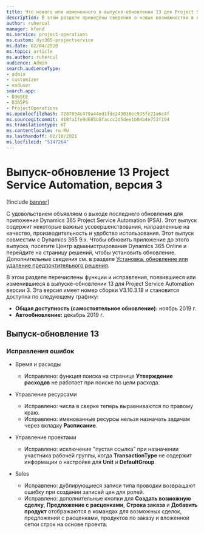 ```yaml
---
title: Что нового или измененного в выпуске-обновлении 13 для Project Service Automation версии 3
description: В этом разделе приведены сведения о новых возможностях в выпуске-обновлении 13 для Project Service Automation версии 3.
author: ruhercul
manager: kfend
ms.service: project-operations
ms.custom: dyn365-projectservice
ms.date: 02/04/2020
ms.topic: article
ms.author: ruhercul
audience: Admin
search.audienceType:
- admin
- customizer
- enduser
search.app:
- D365CE
- D365PS
- ProjectOperations
ms.openlocfilehash: 7287054c470a44ed1fdc243018ec935fe21a6c4f
ms.sourcegitcommit: 418fa1fe9d605b8faccc2d5dee1b04b4e753f194
ms.translationtype: HT
ms.contentlocale: ru-RU
ms.lasthandoff: 02/10/2021
ms.locfileid: "5147264"
---
```

# <a name="project-service-automation-update-release-13-v3"></a>Выпуск-обновление 13 Project Service Automation, версия 3

[!include [banner](../includes/psa-now-project-operations.md)]

С удовольствием объявляем о выходе последнего обновления для приложения Dynamics 365 Project Service Automation (PSA). Этот выпуск содержит некоторые важные усовершенствования, направленные на качество, производительность и удобство использования. Этот выпуск совместим с Dynamics 365 9.x. Чтобы обновить приложение до этого выпуска, посетите Центр администрирования Dynamics 365 Online и перейдите на страницу решений, чтобы установить обновление. Дополнительные сведения см. в разделе [Установка, обновление или удаление предпочтительного решения](https://docs.microsoft.com/power-platform/admin/install-remove-preferred-solution).

В этом разделе перечислены функции и исправления, появившиеся или изменившиеся в выпуске-обновлении 13 для Project Service Automation версии 3. Эта версия имеет номер сборки V3.10.3.18 и становится доступна по следующему графику:

- **Общая доступность (самостоятельное обновление):** ноябрь 2019 г.
- **Автообновление:** декабрь 2019 г.


## <a name="update-release-13"></a>Выпуск-обновление 13 

### <a name="bug-fixes"></a>Исправления ошибок

- Время и расходы

     - Исправлено: функция поиска на странице **Утверждение расходов** не работает при поиске по цели расхода.

- Управление ресурсами

     - Исправлено: числа в сверке теперь выравниваются по правому краю.
     - Исправлено: именованные ресурсы нельзя назначать задачам через вкладку **Расписание**.

- Управление проектами

     - Исправлено: исключение "пустая ссылка" при назначении участника рабочей группы, когда **TransactionType** не содержит информации о настройке для **Unit** и **DefaultGroup**.

- Sales

     - Исправлено: дублирующиеся записи типа проводки возвращают ошибку при создании записей цен для ролей.
     - Исправлено: дополнительные кнопки для **Создать возможную сделку**, **Предложение с расценками**, **Строка заказа** и **Добавить продукт** отображаются в командах для возможных сделок, предложений с расценками, продуктов по заказу и вложенной сетки строк на основе проекта.


